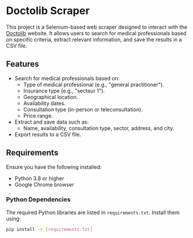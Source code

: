 # Doctolib Scraper

This project is a Selenium-based web scraper designed to interact with the [Doctolib](https://www.doctolib.fr) website. It allows users to search for medical professionals based on specific criteria, extract relevant information, and save the results in a CSV file.

## Features

- Search for medical professionals based on:
  - Type of medical professional (e.g., "general practitioner").
  - Insurance type (e.g., "secteur 1").
  - Geographical location.
  - Availability dates.
  - Consultation type (in-person or teleconsultation).
  - Price range.
- Extract and save data such as:
  - Name, availability, consultation type, sector, address, and city.
- Export results to a CSV file.

## Requirements

Ensure you have the following installed:

- Python 3.8 or higher
- Google Chrome browser

### Python Dependencies

The required Python libraries are listed in `requirements.txt`. Install them using:

```bash
pip install -r [requirements.txt]
```
